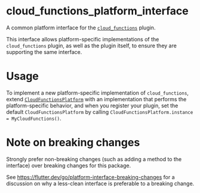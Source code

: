 # cloud_functions_platform_interface

A common platform interface for the [`cloud_functions`][1] plugin.

This interface allows platform-specific implementations of the `cloud_functions`
plugin, as well as the plugin itself, to ensure they are supporting the
same interface.

# Usage

To implement a new platform-specific implementation of `cloud_functions`, extend
[`CloudFunctionsPlatform`][2] with an implementation that performs the
platform-specific behavior, and when you register your plugin, set the default
`CloudFunctionsPlatform` by calling
`CloudFunctionsPlatform.instance = MyCloudFunctions()`.

# Note on breaking changes

Strongly prefer non-breaking changes (such as adding a method to the interface)
over breaking changes for this package.

See https://flutter.dev/go/platform-interface-breaking-changes for a discussion
on why a less-clean interface is preferable to a breaking change.

[1]: ../cloud_functions
[2]: lib/cloud_functions_platform_interface.dart
